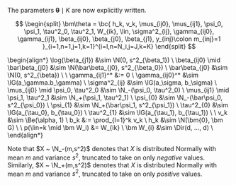 The parameters $\bm\theta \mid K$ are now explicitly written.

$$
\begin{split}
\bm\theta = \bc{
h_k, v_k, \mus_{ij0}, \mus_{ij1}, \psi_0, \psi_1, 
\tau^2_0, \tau^2_1, W_{ik}, \lin, 
\sigma^2_{ij}, \gamma_{ij0}, \gamma_{ij1}, \beta_{ij0}, \beta_{j0}, \beta_{j1},
y_{inj}\colon m_{inj}=1
}_{i=1,n=1,j=1,k=1}^{i=I,n=N_i,j=J,k=K}
\end{split}
$$

\begin{align*}
\log(\beta_{j1}) &\sim \N(0, s^2_{\beta_1}) \\
\beta_{ij0} \mid \bar\beta_{j0} &\sim \N(\bar\beta_{j0}, s^2_{\beta_0}) \\
\bar\beta_{j0} &\sim \N(0, s^2_{\beta}) \\
\\
\gamma_{ij1}^* &:= 0 \\
\gamma_{ij0}^* &\sim \IG(a_\gamma.b_\gamma) \\
\sigma^2_{ij} &\sim \IG(a_\sigma, b_\sigma) \\
\mus_{ij0} \mid \psi_0, \tau^2_0 &\sim \N_-(\psi_0, \tau^2_0) \\
\mus_{ij1} \mid \psi_1, \tau^2_1 &\sim \N_+(\psi_1, \tau^2_1) \\
\psi_{0} &\sim \N_-(\bar\psi_0, s^2_{\psi_0}) \\
\psi_{1} &\sim \N_+(\bar\psi_1, s^2_{\psi_1}) \\
\tau^2_{0} &\sim \IG(a_{\tau_0}, b_{\tau_0}) \\
\tau^2_{1} &\sim \IG(a_{\tau_1}, b_{\tau_1}) \\
\\
v_k &\sim \Be(\alpha, 1) \\
b_k &:= \prod_{l=1}^k v_k \\
h_k &\sim \N(\bm{0}, \bm G) \\
\\
p(\lin=k \mid \bm W_i) &= W_{ik} \\
\bm W_{i} &\sim \Dir(d, ..., d) \\
\end{align*}

Note that $X ~ \N_-(m,s^2)$ denotes that $X$ is distributed Normally with
mean $m$ and variance $s^2$, truncated to take on only *negative* values.
Similarly, $X ~ \N_+(m,s^2)$ denotes that $X$ is distributed Normally with
mean $m$ and variance $s^2$, truncated to take on only *positive* values.

